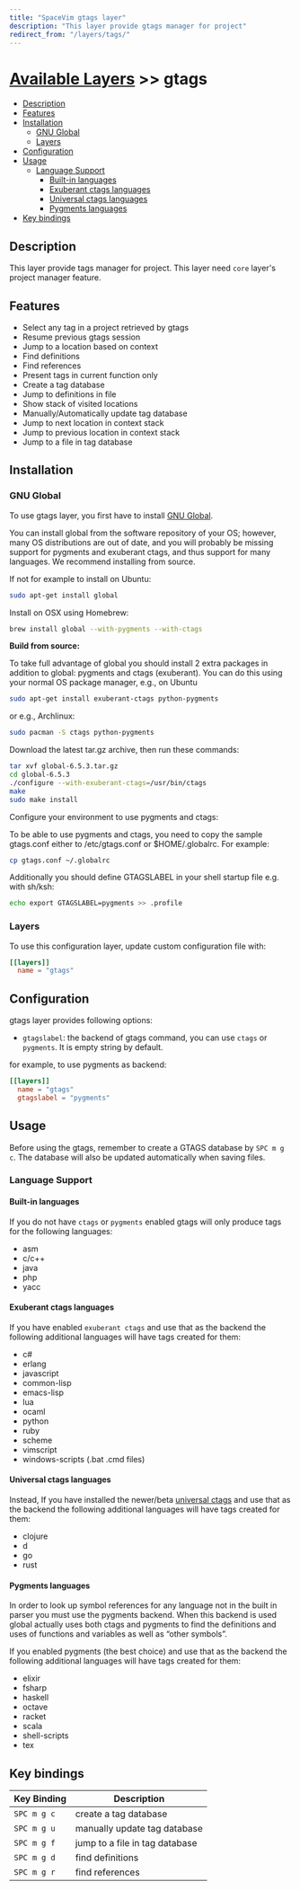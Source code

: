 ```yaml
---
title: "SpaceVim gtags layer"
description: "This layer provide gtags manager for project"
redirect_from: "/layers/tags/"
---
```


# [Available Layers](../) >> gtags

<!-- vim-markdown-toc GFM -->

- [Description](#description)
- [Features](#features)
- [Installation](#installation)
  - [GNU Global](#gnu-global)
  - [Layers](#layers)
- [Configuration](#configuration)
- [Usage](#usage)
  - [Language Support](#language-support)
    - [Built-in languages](#built-in-languages)
    - [Exuberant ctags languages](#exuberant-ctags-languages)
    - [Universal ctags languages](#universal-ctags-languages)
    - [Pygments languages](#pygments-languages)
- [Key bindings](#key-bindings)

<!-- vim-markdown-toc -->

## Description

This layer provide tags manager for project. This layer need `core` layer's project manager feature.

## Features

- Select any tag in a project retrieved by gtags
- Resume previous gtags session
- Jump to a location based on context
- Find definitions
- Find references
- Present tags in current function only
- Create a tag database
- Jump to definitions in file
- Show stack of visited locations
- Manually/Automatically update tag database
- Jump to next location in context stack
- Jump to previous location in context stack
- Jump to a file in tag database

## Installation

### GNU Global

To use gtags layer, you first have to install [GNU Global](https://www.gnu.org/software/global/download.html).

You can install global from the software repository of your OS; however, many OS distributions
are out of date, and you will probably be missing support for pygments and exuberant ctags, and
thus support for many languages. We recommend installing from source.

If not for example to install on Ubuntu:

```sh
sudo apt-get install global
```

Install on OSX using Homebrew:

```sh
brew install global --with-pygments --with-ctags
```

**Build from source:**

To take full advantage of global you should install 2 extra packages in addition to global:
pygments and ctags (exuberant). You can do this using your normal OS package manager, e.g., on Ubuntu

```sh
sudo apt-get install exuberant-ctags python-pygments
```

or e.g., Archlinux:

```sh
sudo pacman -S ctags python-pygments
```

Download the latest tar.gz archive, then run these commands:

```sh
tar xvf global-6.5.3.tar.gz
cd global-6.5.3
./configure --with-exuberant-ctags=/usr/bin/ctags
make
sudo make install
```

Configure your environment to use pygments and ctags:

To be able to use pygments and ctags, you need to copy the sample gtags.conf either
to /etc/gtags.conf or $HOME/.globalrc. For example:

```sh
cp gtags.conf ~/.globalrc
```

Additionally you should define GTAGSLABEL in your shell startup file e.g. with sh/ksh:

```sh
echo export GTAGSLABEL=pygments >> .profile
```

### Layers

To use this configuration layer, update custom configuration file with:

```toml
[[layers]]
  name = "gtags"
```

## Configuration

gtags layer provides following options:

- `gtagslabel`: the backend of gtags command, you can use `ctags` or `pygments`. It is empty string by default.

for example, to use pygments as backend:

```toml
[[layers]]
  name = "gtags"
  gtagslabel = "pygments"
```


## Usage

Before using the gtags, remember to create a GTAGS database by `SPC m g c`.
The database will also be updated automatically when saving files.

### Language Support

#### Built-in languages

If you do not have `ctags` or `pygments` enabled gtags will only produce tags for the following languages:

- asm
- c/c++
- java
- php
- yacc

#### Exuberant ctags languages

If you have enabled `exuberant ctags` and use that as the backend
the following additional languages will have tags created for them:

- c#
- erlang
- javascript
- common-lisp
- emacs-lisp
- lua
- ocaml
- python
- ruby
- scheme
- vimscript
- windows-scripts (.bat .cmd files)

#### Universal ctags languages

Instead, If you have installed the newer/beta [universal ctags](https://github.com/universal-ctags/ctags)
and use that as the backend the following additional languages will have tags created for them:

- clojure
- d
- go
- rust

#### Pygments languages

In order to look up symbol references for any language not in the built in parser you must use the pygments backend.
When this backend is used global actually uses both ctags and pygments to find the definitions
and uses of functions and variables as well as “other symbols”.

If you enabled pygments (the best choice) and use that as the backend
the following additional languages will have tags created for them:

- elixir
- fsharp
- haskell
- octave
- racket
- scala
- shell-scripts
- tex

## Key bindings

| Key Binding | Description                                               |
| ----------- | --------------------------------------------------------- |
| `SPC m g c` | create a tag database                                     |
| `SPC m g u` | manually update tag database                              |
| `SPC m g f` | jump to a file in tag database                            |
| `SPC m g d` | find definitions                                          |
| `SPC m g r` | find references                                           |
